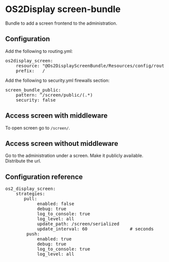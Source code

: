 # OS2Display screen-bundle
Bundle to add a screen frontend to the administration.

## Configuration
Add the following to routing.yml:
<pre>
os2display_screen:
    resource: "@Os2DisplayScreenBundle/Resources/config/routing.yml"
    prefix:   /
</pre>

Add the following to security.yml firewalls section:
<pre>
screen_bundle_public:
    pattern: ^/screen/public/(.*)
    security: false
</pre>

## Access screen with middleware
To open screen go to `/screen/`.

## Access screen without middleware
Go to the administration under a screen. Make it publicly available.
Distribute the url.

## Configuration reference

<pre>
os2_display_screen:
    strategies:
       pull:
            enabled: false
            debug: true
            log_to_console: true
            log_level: all
            update_path: /screen/serialized
            update_interval: 60                # seconds
        push:
            enabled: true
            debug: true
            log_to_console: true
            log_level: all
